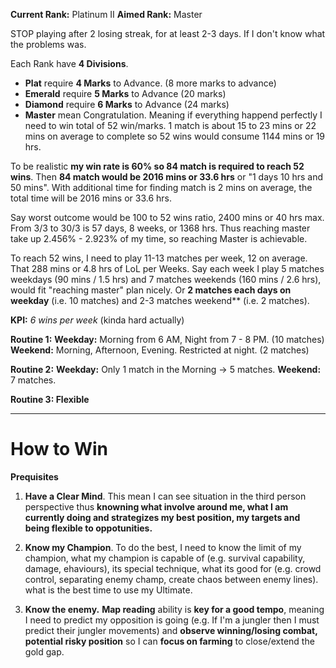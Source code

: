 **Current Rank:** Platinum II
**Aimed Rank:** Master 

STOP playing after 2 losing streak, for at least 2-3 days. If I don't know what the problems was.  

Each Rank have **4 Divisions**. 
+ **Plat** require **4 Marks** to Advance. (8 more marks to advance)
+ **Emerald** require **5 Marks** to Advance (20 marks)
+ **Diamond** require **6 Marks** to Advance (24 marks)
+ **Master** mean Congratulation.
Meaning if everything happend perfectly I need to win total of 52 win/marks. 1 match is about 15 to 23 mins or 22 mins on average to complete so 52 wins would consume 1144 mins or 19 hrs. 

To be realistic **my win rate is 60% so 84 match is required to reach 52 wins**. Then **84 match would be 2016 mins or 33.6 hrs** or "1 days 10 hrs and 50 mins". With additional time for finding match is 2 mins on average, the total time will be 2016 mins or 33.6 hrs.   

Say worst outcome would be 100 to 52 wins ratio, 2400 mins or 40 hrs max.   
From 3/3 to 30/3 is 57 days, 8 weeks, or 1368 hrs. Thus reaching master take up 2.456% - 2.923% of my time, so reaching Master is achievable. 

To reach 52 wins, I need to play 11-13 matches per week, 12 on average. That 288 mins or 4.8 hrs of LoL per Weeks. Say each week I play 5 matches weekdays (90 mins / 1.5 hrs) and 7 matches weekends (160 mins / 2.6 hrs), would fit "reaching master" plan nicely. Or **2 matches each days on weekday** (i.e. 10 matches) and 2-3 matches weekend** (i.e. 2 matches).

**KPI:** *6 wins per week* (kinda hard actually)

**Routine 1:**
	**Weekday:** Morning from 6 AM, Night from 7 - 8 PM. (10 matches)
	**Weekend:** Morning, Afternoon, Evening. Restricted at night. (2 matches)

**Routine 2:**
	**Weekday:** Only 1 match in the Morning -> 5 matches.
	**Weekend:** 7 matches.  

**Routine 3: Flexible**

---

# How to Win

**Prequisites**
1) **Have a Clear Mind**. This mean I can see situation in the third person perspective thus **knowning what involve around me, what I am currently doing and strategizes my best position, my targets and being flexible to oppotunities.**   
   
2) **Know my Champion**. To do the best, I need to know the limit of my champion, what my champion is capable of (e.g. survival capability, damage, ehaviours), its special technique, what its good for (e.g. crowd control, separating enemy champ, create chaos between enemy lines). what is the best time to use my Ultimate.

3) **Know the enemy.** **Map reading** ability is **key for a good tempo**, meaning I need to predict my opposition is going (e.g. If I'm a jungler then I must predict their jungler movements) and **observe winning/losing combat, potential risky position** so I can **focus on farming** to close/extend the gold gap. 